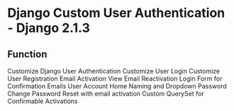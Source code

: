 # Django Custom User Authentication - Django 2.1.3

## Function
Customize Django User Authentication
Customize User Login
Customize User Registration
Email Activation View
Email Reactivation
Login Form for Confirmation Emails
User Account Home
Naming and Dropdown
Password Change
Password Reset with email activation
Custom QuerySet for Confirmable Activations

